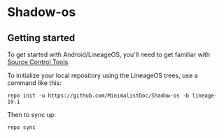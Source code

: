 Shadow-os
===========

Getting started
---------------

To get started with Android/LineageOS, you'll need to get familiar with [Source Control Tools](https://source.android.com/setup/develop).

To initialize your local repository using the LineageOS trees, use a command like this:
```
repo init -u https://github.com/MinimalistDoc/Shadow-os -b lineage-19.1
```
Then to sync up:
```
repo sync
```

